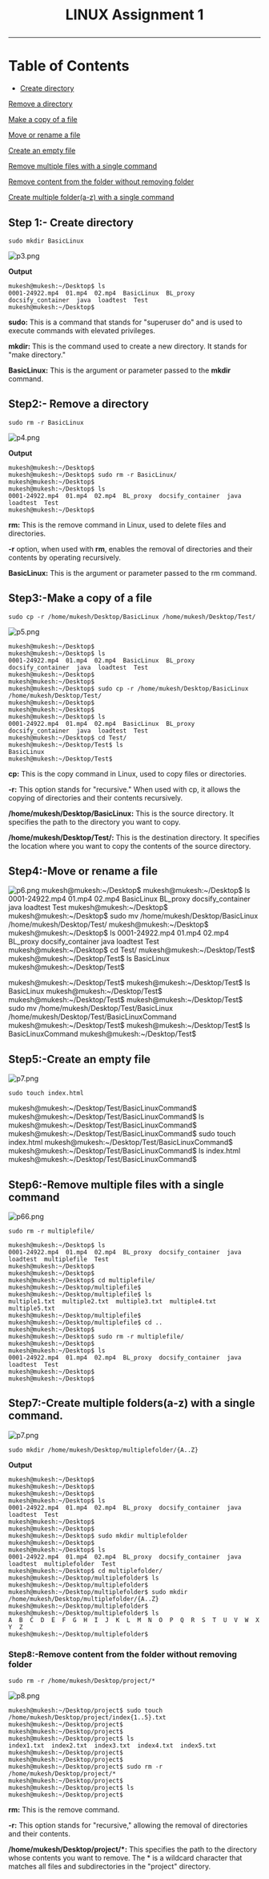 # <p style="text-align: center;">LINUX Assignment 1</p> 
************************************************************************
# Table of Contents

* [Create directory](#step-1--create-directory)

[Remove a directory](#step2--remove-a-directory)

[Make a copy of a file](#step3-make-a-copy-of-a-file)

[Move or rename a file](#step4-move-or-rename-a-file)

[Create an empty file](#step5-create-an-empty-file)

[Remove multiple files with a single command](#step6-remove-multiple-files-with-a-single-command)

[Remove content from the folder without removing folder](#step7-create-multiple-foldersa-z-with-a-single-command)

[Create multiple folder(a-z) with a single command](#step8-remove-content-from-the-folder-without-removing-folder)




## Step 1:- Create directory

~~~
sudo mkdir BasicLinux
~~~


![p3.png](p3.png)


**Output**

~~~
mukesh@mukesh:~/Desktop$ ls
0001-24922.mp4  01.mp4  02.mp4  BasicLinux  BL_proxy  docsify_container  java  loadtest  Test
mukesh@mukesh:~/Desktop$ 
~~~

**sudo:** This is a command that stands for "superuser do" and is used to execute commands with elevated privileges.

**mkdir:** This is the command used to create a new directory. It stands for "make directory."

**BasicLinux:** This is the argument or parameter passed to the **mkdir** command.



## Step2:- Remove a directory

~~~
sudo rm -r BasicLinux
~~~

![p4.png](p4.png)

**Output**

~~~
mukesh@mukesh:~/Desktop$ 
mukesh@mukesh:~/Desktop$ sudo rm -r BasicLinux/
mukesh@mukesh:~/Desktop$ 
mukesh@mukesh:~/Desktop$ ls
0001-24922.mp4  01.mp4  02.mp4  BL_proxy  docsify_container  java  loadtest  Test
mukesh@mukesh:~/Desktop$ 
~~~

**rm:** This is the remove command in Linux, used to delete files and directories.

**-r** option, when used with **rm**, enables the removal of directories and their contents by operating recursively.

**BasicLinux:** This is the argument or parameter passed to the rm command.

## Step3:-Make a copy of a file

~~~
sudo cp -r /home/mukesh/Desktop/BasicLinux /home/mukesh/Desktop/Test/
~~~


![p5.png](p5.png)

~~~
mukesh@mukesh:~/Desktop$ 
mukesh@mukesh:~/Desktop$ ls
0001-24922.mp4  01.mp4  02.mp4  BasicLinux  BL_proxy  docsify_container  java  loadtest  Test
mukesh@mukesh:~/Desktop$ 
mukesh@mukesh:~/Desktop$ 
mukesh@mukesh:~/Desktop$ sudo cp -r /home/mukesh/Desktop/BasicLinux /home/mukesh/Desktop/Test/
mukesh@mukesh:~/Desktop$ 
mukesh@mukesh:~/Desktop$ 
mukesh@mukesh:~/Desktop$ ls
0001-24922.mp4  01.mp4  02.mp4  BasicLinux  BL_proxy  docsify_container  java  loadtest  Test
mukesh@mukesh:~/Desktop$ cd Test/
mukesh@mukesh:~/Desktop/Test$ ls
BasicLinux
mukesh@mukesh:~/Desktop/Test$ 
~~~


**cp:** This is the copy command in Linux, used to copy files or directories.

**-r:** This option stands for "recursive." When used with cp, it allows the copying of directories and their contents recursively.

**/home/mukesh/Desktop/BasicLinux:** This is the source directory. It specifies the path to the directory you want to copy.

**/home/mukesh/Desktop/Test/:** This is the destination directory. It specifies the location where you want to copy the contents of the source directory.

## Step4:-Move or rename a file

![p6.png](p6.png)
mukesh@mukesh:~/Desktop$ 
mukesh@mukesh:~/Desktop$ ls
0001-24922.mp4  01.mp4  02.mp4  BasicLinux  BL_proxy  docsify_container  java  loadtest  Test
mukesh@mukesh:~/Desktop$ 
mukesh@mukesh:~/Desktop$ sudo mv /home/mukesh/Desktop/BasicLinux /home/mukesh/Desktop/Test/
mukesh@mukesh:~/Desktop$ 
mukesh@mukesh:~/Desktop$ ls
0001-24922.mp4  01.mp4  02.mp4  BL_proxy  docsify_container  java  loadtest  Test
mukesh@mukesh:~/Desktop$ cd Test/
mukesh@mukesh:~/Desktop/Test$ 
mukesh@mukesh:~/Desktop/Test$ ls
BasicLinux
mukesh@mukesh:~/Desktop/Test$ 

mukesh@mukesh:~/Desktop/Test$ 
mukesh@mukesh:~/Desktop/Test$ ls
BasicLinux
mukesh@mukesh:~/Desktop/Test$ 
mukesh@mukesh:~/Desktop/Test$ 
mukesh@mukesh:~/Desktop/Test$ sudo mv /home/mukesh/Desktop/Test/BasicLinux /home/mukesh/Desktop/Test/BasicLinuxCommand
mukesh@mukesh:~/Desktop/Test$ 
mukesh@mukesh:~/Desktop/Test$ ls
BasicLinuxCommand
mukesh@mukesh:~/Desktop/Test$ 



## Step5:-Create an empty file

![p7.png](p7.png)

~~~
sudo touch index.html
~~~

mukesh@mukesh:~/Desktop/Test/BasicLinuxCommand$ 
mukesh@mukesh:~/Desktop/Test/BasicLinuxCommand$ ls
mukesh@mukesh:~/Desktop/Test/BasicLinuxCommand$ 
mukesh@mukesh:~/Desktop/Test/BasicLinuxCommand$ sudo touch index.html
mukesh@mukesh:~/Desktop/Test/BasicLinuxCommand$ 
mukesh@mukesh:~/Desktop/Test/BasicLinuxCommand$ ls
index.html
mukesh@mukesh:~/Desktop/Test/BasicLinuxCommand$ 


## Step6:-Remove multiple files with a single command

![p66.png](p66.png)

~~~
sudo rm -r multiplefile/
~~~
~~~
mukesh@mukesh:~/Desktop$ ls
0001-24922.mp4  01.mp4  02.mp4  BL_proxy  docsify_container  java  loadtest  multiplefile  Test
mukesh@mukesh:~/Desktop$ 
mukesh@mukesh:~/Desktop$ 
mukesh@mukesh:~/Desktop$ cd multiplefile/
mukesh@mukesh:~/Desktop/multiplefile$ 
mukesh@mukesh:~/Desktop/multiplefile$ ls
multiple1.txt  multiple2.txt  multiple3.txt  multiple4.txt  multiple5.txt
mukesh@mukesh:~/Desktop/multiplefile$ 
mukesh@mukesh:~/Desktop/multiplefile$ cd ..
mukesh@mukesh:~/Desktop$ 
mukesh@mukesh:~/Desktop$ sudo rm -r multiplefile/
mukesh@mukesh:~/Desktop$ 
mukesh@mukesh:~/Desktop$ ls
0001-24922.mp4  01.mp4  02.mp4  BL_proxy  docsify_container  java  loadtest  Test
mukesh@mukesh:~/Desktop$ 
mukesh@mukesh:~/Desktop$ 

~~~~


## Step7:-Create multiple folders(a-z) with a single command.


![p7.png](p8.png)

~~~
sudo mkdir /home/mukesh/Desktop/multiplefolder/{A..Z}
~~~

**Output**
~~~
mukesh@mukesh:~/Desktop$ 
mukesh@mukesh:~/Desktop$ 
mukesh@mukesh:~/Desktop$ 
mukesh@mukesh:~/Desktop$ ls
0001-24922.mp4  01.mp4  02.mp4  BL_proxy  docsify_container  java  loadtest  Test
mukesh@mukesh:~/Desktop$ 
mukesh@mukesh:~/Desktop$ 
mukesh@mukesh:~/Desktop$ sudo mkdir multiplefolder
mukesh@mukesh:~/Desktop$ 
mukesh@mukesh:~/Desktop$ ls
0001-24922.mp4  01.mp4  02.mp4  BL_proxy  docsify_container  java  loadtest  multiplefolder  Test
mukesh@mukesh:~/Desktop$ cd multiplefolder/
mukesh@mukesh:~/Desktop/multiplefolder$ ls
mukesh@mukesh:~/Desktop/multiplefolder$ 
mukesh@mukesh:~/Desktop/multiplefolder$ sudo mkdir /home/mukesh/Desktop/multiplefolder/{A..Z}
mukesh@mukesh:~/Desktop/multiplefolder$ 
mukesh@mukesh:~/Desktop/multiplefolder$ ls
A  B  C  D  E  F  G  H  I  J  K  L  M  N  O  P  Q  R  S  T  U  V  W  X  Y  Z
mukesh@mukesh:~/Desktop/multiplefolder$ 

~~~

### Step8:-Remove content from the folder without removing folder

~~~
sudo rm -r /home/mukesh/Desktop/project/*
~~~

![p8.png](p8.png)

~~~
mukesh@mukesh:~/Desktop/project$ sudo touch /home/mukesh/Desktop/project/index{1..5}.txt
mukesh@mukesh:~/Desktop/project$ 
mukesh@mukesh:~/Desktop/project$ 
mukesh@mukesh:~/Desktop/project$ ls
index1.txt  index2.txt  index3.txt  index4.txt  index5.txt
mukesh@mukesh:~/Desktop/project$ 
mukesh@mukesh:~/Desktop/project$ 
mukesh@mukesh:~/Desktop/project$ sudo rm -r /home/mukesh/Desktop/project/*
mukesh@mukesh:~/Desktop/project$ 
mukesh@mukesh:~/Desktop/project$ ls
mukesh@mukesh:~/Desktop/project$ 
~~~

**rm:** This is the remove command.

**-r:** This option stands for "recursive," allowing the removal of directories and their contents.

**/home/mukesh/Desktop/project/*:** This specifies the path to the directory whose contents you want to remove. The * is a wildcard character that matches all files and subdirectories in the "project" directory.


















